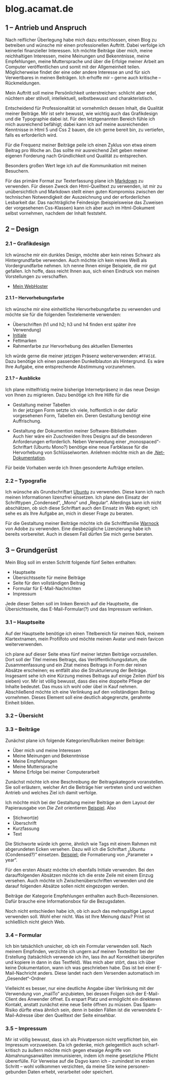 # blog.acamat.de

## 1 – Antrieb und Anspruch

Nach reiflicher Überlegung habe mich dazu entschlossen, einen Blog zu betreiben und wünsche mir einen professionellen Auftritt. Dabei verfolge ich keinerlei finanzieller Interessen. Ich möchte Beiträge über mich, meine reichhaltigen Interessen, meine Meinungen und Bekenntnisse, meine Empfehlungen, meine Muttersprache und über die Erfolge meiner Arbeit am Computer veröffentlichen und somit mit der Allgemeinheit teilen. Möglicherweise findet der eine oder andere Interesse an und für sich Verwertbares in meinen Beiträgen. Ich erhoffe mir – gerne auch kritische – Rückmeldungen. 

Mein Auftritt soll meine Persönlichkeit unterstreichen: schlicht aber edel, nüchtern aber stilvoll, intellektuell, selbstbewusst und charakteristisch.  

Entscheidend für Professionalität ist vornehmlich dessen Inhalt, die Qualität meiner Beiträge. Mir ist sehr bewusst, wie wichtig auch das Grafikdesign und die Typographie dabei ist. Für den letztgenannten Bereich fühle ich mich ausreichend befähigt; dabei kann ich auf meine ausreichenden Kenntnisse in Html 5 und Css 2 bauen, die ich gerne bereit bin, zu vertiefen, falls es erforderlich wird.

Für die Frequenz meiner Beiträge peile ich einen Zyklus von etwa einem Beitrag pro Woche an. Das sollte mir ausreichend Zeit geben meiner eigenen Forderung nach Gründlichkeit und Qualität zu entsprechen.

Besonders großen Wert lege ich auf die Kommunikation mit meinen Besuchern.

Für das primäre Format zur Texterfassung plane ich [Markdown](https://de.wikipedia.org/wiki/Markdown) zu verwenden. Für diesen Zweck den Html-Quelltext zu verwenden, ist mir zu unübersichtlich und Markdown stellt einen guten Kompromiss zwischen der technischen Notwendigkeit der Auszeichnung und der erforderlichen Lesbarkeit dar. Das nachträgliche Feindesign (beispielsweise das Zuweisen der vorgesehenen Css-Klassen) kann ich aber auch im Html-Dokument selbst vornehmen, nachdem der Inhalt feststeht.

## 2 – Design

### 2.1 – Grafikdesign

Ich wünsche mir ein dunkles Design, möchte aber kein reines Schwarz als Hintergrund­farbe verwenden. Auch möchte ich kein reines Weiß als Vordergrundfarbe nehmen. Ich nenne Ihnen einige Beispiele, die mir gut gefallen. Ich hoffe, dass reicht Ihnen aus, sich einen Eindruck von meinen Vorstellungen zu verschaffen.

* [Mein WebHoster](https://netbuild.net/)



 #### 2.1.1 – Hervorhebungsfarbe
 
 Ich wünsche mir eine einheitliche Hervorhebungsfarbe zu verwenden und möchte sie für die folgenden Textelemente verwenden:

 * Überschriften (h1 und h2; h3 und h4 finden erst später ihre Verwendung)
 * [Initiale](https://de.wikipedia.org/wiki/Initiale)
 * Fettmarken
 * Rahmenfarbe zur Hervorhebung des aktuellen Elementes
 
 Ich würde gerne die meiner jetzigen Präsenz weiterverwenden: `#FFA51E`. Dazu benötige ich einen passenden Dunkelblauton als Hintergrund. Es wäre Ihre Aufgabe, eine entsprechende Abstimmung vorzunehmen.

#### 2.1.? – Ausblicke

Ich plane mittelfristig meine bisherige Internetpräsenz in das neue Design von Ihnen zu migrieren. Dazu benötige ich Ihre Hilfe für die

* Gestaltung meiner Tabellen  
In der jetzigen Form setzte ich viele, hoffentlich in der dafür vorgesehenen Form, Tabellen ein. Deren Gestaltung benötigt eine Auffrischung.

* Gestaltung der Dokumention meiner Software-Bibliotheken  
Auch hier wäre ein Zuschneiden Ihres Designs auf die besonderen Anforderungen erforderlich. Neben Verwendung einer „monospaced“-Schriftart (Ubuntu Mono?) benötige eine neue Farbklasse für die Hervorhebung von Schlüsselworten. Anlehnen möchte mich an die [.Net-Dokumentation](https://learn.microsoft.com/de-de/dotnet/api/system.dateonly.-ctor?view=net-7.0#system-dateonly-ctor(system-int32-system-int32-system-int32)).

Für beide Vorhaben werde ich Ihnen gesonderte Aufträge erteilen.

### 2.2 – Typografie

Ich wünsche als Grundschriftart [Ubuntu](https://design.ubuntu.com/font) zu verwenden. Diese kann ich nach meinen In­formationen lizenzfrei einsetzen. Ich plane den Einsatz der Schrifttypen „Condensed“, „Mono“ und „Regular“. Allerdings kann ich nicht abschätzen, ob sich diese Schriftart auch den Einsatz im Web eignet; ich sehe es als Ihre Aufgabe an, mich in dieser Frage zu beraten. 

Für die Gestaltung meiner Beiträge möchte ich die Schriftfamilie [Warnock](https://www.linotype.com/de/48092/warnock-schriftfamilie.html) von Adobe zu verwenden. Eine diesbezügliche Lizenzierung habe ich bereits vorbereitet. Auch in diesem Fall dürfen Sie mich gerne beraten.

## 3 – Grundgerüst

Mein Blog soll im ersten Schritt folgende fünf Seiten enthalten:

* Hauptseite
* Übersichtsseite für meine Beiträge
* Seite für den vollständigen Beitrag
* Formular für E-Mail-Nachrichten
* Impressum

Jede dieser Seiten soll im linken Bereich auf die Hauptseite, die Übersichtsseite, das E-Mail-Formular(?) und das Impressum verlinken.

### 3.1 – Hauptseite

Auf der Hauptseite benötige ich einen Titelbereich für meinen Nick, meinem Klar­textnamen, mein Profilfoto und möchte meinen Avatar und mein favicon weiterverwenden.

ich plane auf dieser Seite etwa fünf meiner letzten Beiträge vorzustellen. Dort soll der Titel meines Beitrags, das Veröffentlichungsdatum, die Zusammenfassung und ein Zitat meines Beitrags in Form der reinen Absätze erscheinen; es entfällt also die Strukturierung der Beiträge. Insgesamt sehe ich eine Kürzung meines Beitrags auf einige Zeilen (fünf bis sieben) vor. Mir ist völlig bewusst, dass dies eine doppelte Pflege der Inhalte bedeutet. Das muss ich wohl oder übel in Kauf nehmen. Abschließend möchte ich eine Verlinkung auf den vollständigen Beitrag vornehmen. Dieses Element soll eine deutlich abgegrenz­te, gerahmte Einheit bilden.

### 3.2 – Übersicht

### 3.3 – Beiträge

Zunächst plane ich folgende Kategorien/Rubriken meiner Beiträge:

* Über mich und meine Interessen
* Meine Meinungen und Bekenntnisse
* Meine Empfehlungen
* Meine Muttersprache
* Meine Erfolge bei meiner Computerarbeit

Zunächst möchte ich eine Beschreibung der Beitragskategorie voranstellen. Sie soll erläutern, welcher Art die Beiträge hier vertreten sind und welchen Antrieb und welches Ziel ich damit verfolge.

Ich möchte mich bei der Gestaltung meiner Beiträge an dem Layout der Papierausgabe von _Die Zeit_ orientieren [Beispiel](https://github.com/AcamatAcubens/Blog/blob/main/documents/DieZeit_2306.pdf). Also

* Stichwort(e)
* Überschrift
* Kurzfassung
* Text

Die Stichworte würde ich gerne, ähnlich wie Tags mit einem Rahmen mit abgerundeten Ecken versehen. Dazu will ich die Schriftart „Ubuntu (Condensed?)“ einsetzen. [Beispiel:](https://learn.microsoft.com/de-de/dotnet/api/system.dateonly.-ctor?view=net-7.0#system-dateonly-ctor(system-int32-system-int32-system-int32)) die Formatierung von „Parameter » year“.

Für den ersten Absatz möchte ich ebenfalls Initiale verwenden. Bei den darauffolgenden Absätzen möchte ich die erste Zeile mit einem Einzug versehen. Auch möchte ich Zwischenüberschriften verwenden und die darauf folgenden Absätze sollen nicht einge­zogen werden.

Beiträge der Kategorie Empfehlungen enthalten auch Buch-Rezensionen. Dafür brauche eine Informationsbox für die Bezugsdaten.

Noch nicht entschieden habe ich, ob ich auch das mehrspaltige Layout verwenden soll. Wohl eher nicht. Was ist Ihre Meinung dazu? Print ist schließlich nicht gleich Web.

### 3.4 – Formular

Ich bin tatsächlich unsicher, ob ich ein Formular verwenden soll. Nach meinem Empfinden, verzichte ich ungern auf meinen Texteditor bei der Erstellung (tatsächlich verwende ich ihn, lass ihn auf Korrektheit überprüfen und kopiere in dann in das Textfeld). Was mich aber stört, dass ich über keine Dokumentation, wann ich was geschrieben habe. Das ist bei einer E-Mail-Nachricht anders. Diese landet nach dem Versenden automatisch im „Gesendet“-Ordner

Vielleicht es besser, nur eine deutliche Angabe über Verlinkung mit der Verwendung von „mailTo“ anzubieten, bei dessen Folgen sich der E-Mail-Client des Anwender öffnet. Es erspart Platz und ermöglicht ein direkteren Kontakt, anstatt zunächst eine neue Seite öffnen zu müssen. Das Spam-Risiko dürfte etwa ähnlich sein, denn in beiden Fällen ist die verwendete E-Mail-Adresse über den Quelltext der Seite einsehbar.

### 3.5 – Impressum

Mir ist völlig bewusst, dass ich als Privatperson nicht verpflichtet bin, ein Impressum vorzu­weisen. Da ich gedenke, mich gelegentlich auch scharf-kritisch zu äußern möchte mich gegen etwaige Angriffe von Abmahnungsanwälten immunisieren, indem ich meine gesetzliche Pflicht übererfülle. Für Verweise auf die Dsgvo kann ich – zumindest im ersten Schritt – wohl vollkommen verzichten, da meine Site keine personen-gebunden Daten erhebt, verarbeitet oder speichert.

